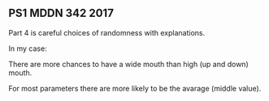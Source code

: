 ## PS1 MDDN 342 2017

Part 4 is careful choices of randomness with explanations.

In my case:

There are more chances to have a wide mouth than high (up and down) mouth.

For most parameters there are more likely to be the avarage (middle value).
